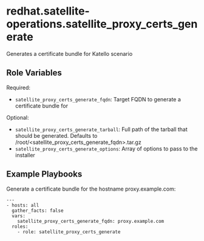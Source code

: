 redhat.satellite-operations.satellite_proxy_certs_generate
==================================================

Generates a certificate bundle for Katello scenario

Role Variables
--------------

Required:

- `satellite_proxy_certs_generate_fqdn`: Target FQDN to generate a certificate bundle for

Optional:

- `satellite_proxy_certs_generate_tarball`: Full path of the tarball that should be generated. Defaults to /root/<satellite_proxy_certs_generate_fqdn>.tar.gz
- `satellite_proxy_certs_generate_options`: Array of options to pass to the installer

Example Playbooks
-----------------

Generate a certificate bundle for the hostname proxy.example.com:

```
---
- hosts: all
  gather_facts: false
  vars:
    satellite_proxy_certs_generate_fqdn: proxy.example.com
  roles:
    - role: satellite_proxy_certs_generate
```
